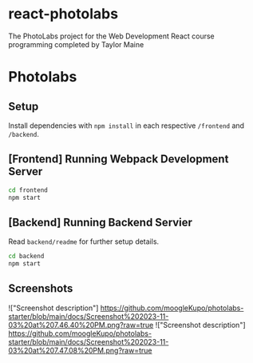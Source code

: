 # react-photolabs
The PhotoLabs project for the Web Development React course programming completed by Taylor Maine

# Photolabs

## Setup

Install dependencies with `npm install` in each respective `/frontend` and `/backend`.

## [Frontend] Running Webpack Development Server

```sh
cd frontend
npm start
```

## [Backend] Running Backend Servier

Read `backend/readme` for further setup details.

```sh
cd backend
npm start
```
## Screenshots
!["Screenshot description"] https://github.com/moogleKupo/photolabs-starter/blob/main/docs/Screenshot%202023-11-03%20at%207.46.40%20PM.png?raw=true
!["Screenshot description"] https://github.com/moogleKupo/photolabs-starter/blob/main/docs/Screenshot%202023-11-03%20at%207.47.08%20PM.png?raw=true